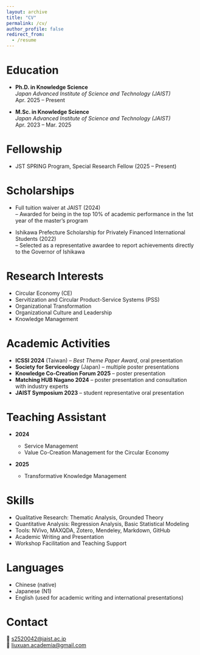 ```yaml
---
layout: archive
title: "CV"
permalink: /cv/
author_profile: false
redirect_from:
  - /resume
---
```




Education
======
* **Ph.D. in Knowledge Science**  
  *Japan Advanced Institute of Science and Technology (JAIST)*  
  Apr. 2025 – Present

* **M.Sc. in Knowledge Science**  
  *Japan Advanced Institute of Science and Technology (JAIST)*  
  Apr. 2023 – Mar. 2025

Fellowship
======
* JST SPRING Program, Special Research Fellow (2025 – Present)

Scholarships
======
* Full tuition waiver at JAIST (2024)  
  – Awarded for being in the top 10% of academic performance in the 1st year of the master’s program

* Ishikawa Prefecture Scholarship for Privately Financed International Students (2022)  
  – Selected as a representative awardee to report achievements directly to the Governor of Ishikawa

Research Interests
======
* Circular Economy (CE)
* Servitization and Circular Product-Service Systems (PSS)
* Organizational Transformation
* Organizational Culture and Leadership
* Knowledge Management

Academic Activities
======
* **ICSSI 2024** (Taiwan) – *Best Theme Paper Award*, oral presentation  
* **Society for Serviceology** (Japan) – multiple poster presentations  
* **Knowledge Co-Creation Forum 2025** – poster presentation  
* **Matching HUB Nagano 2024** – poster presentation and consultation with industry experts  
* **JAIST Symposium 2023** – student representative oral presentation  

Teaching Assistant
======
* **2024**  
  - Service Management  
  - Value Co-Creation Management for the Circular Economy

* **2025**  
  - Transformative Knowledge Management

Skills
======
* Qualitative Research: Thematic Analysis, Grounded Theory  
* Quantitative Analysis: Regression Analysis, Basic Statistical Modeling  
* Tools: NVivo, MAXQDA, Zotero, Mendeley, Markdown, GitHub  
* Academic Writing and Presentation  
* Workshop Facilitation and Teaching Support


Languages
======
* Chinese (native)  
* Japanese (N1)
* English (used for academic writing and international presentations)

Contact
======
📧 s2520042@jaist.ac.jp  
📨 liuxuan.academia@gmail.com

